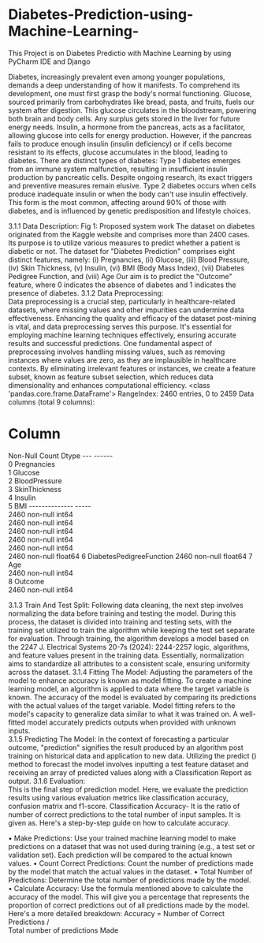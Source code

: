 # Diabetes-Prediction-using-Machine-Learning-
This Project is on Diabetes Predictio with Machine Learning by using PyCharm IDE and Django 

Diabetes, increasingly prevalent even among younger populations, demands a deep understanding of how it 
manifests. To comprehend its development, one must first grasp the body's normal functioning. Glucose, sourced 
primarily from carbohydrates like bread, pasta, and fruits, fuels our system after digestion. This glucose circulates 
in the bloodstream, powering both brain and body cells. Any surplus gets stored in the liver for future energy needs. 
Insulin, a hormone from the pancreas, acts as a facilitator, allowing glucose into cells for energy production. 
However, if the pancreas fails to produce enough insulin (insulin deficiency) or if cells become resistant to its 
effects, glucose accumulates in the blood, leading to diabetes. 
There are distinct types of diabetes: 
Type 1 diabetes emerges from an immune system malfunction, resulting in insufficient insulin production by 
pancreatic cells. Despite ongoing research, its exact triggers and preventive measures remain elusive. 
Type 2 diabetes occurs when cells produce inadequate insulin or when the body can't use insulin effectively. This 
form is the most common, affecting around 90% of those with diabetes, and is influenced by genetic predisposition 
and lifestyle choices. 

3.1.1 Data Description: 
Fig 1: Proposed system work 
The dataset on diabetes originated from the Kaggle website and comprises more than 2400 cases. Its purpose is to 
utilize various measures to predict whether a patient is diabetic or not. The dataset for "Diabetes Prediction" 
comprises eight distinct features, namely: (i) Pregnancies, (ii) Glucose, (iii) Blood Pressure, (iv) Skin Thickness, 
(v) Insulin, (vi) BMI (Body Mass Index), (vii) Diabetes Pedigree Function, and (viii) Age 
Our aim is to predict the "Outcome" feature, where 0 indicates the absence of diabetes and 1 indicates the presence 
of diabetes. 
3.1.2  Data Preprocessing:  
Data preprocessing is a crucial step, particularly in healthcare-related datasets, where missing values and other 
impurities can undermine data effectiveness. Enhancing the quality and efficacy of the dataset post-mining is vital, 
and data preprocessing serves this purpose. It's essential for employing machine learning techniques effectively, 
ensuring accurate results and successful predictions. One fundamental aspect of preprocessing involves handling 
missing values, such as removing instances where values are zero, as they are implausible in healthcare contexts. 
By eliminating irrelevant features or instances, we create a feature subset, known as feature subset selection, which 
reduces data dimensionality and enhances computational efficiency. 
<class 'pandas.core.frame.DataFrame'> 
RangeIndex: 2460 entries, 0 to 2459 
Data columns (total 9 columns): 
#   Column                    
Non-Null Count  Dtype   ---  ------                    
0   Pregnancies               
1   Glucose                   
2   BloodPressure             
3   SkinThickness             
4   Insulin                   
5   BMI                       --------------  -----   
2460 non-null   int64   
2460 non-null   int64   
2460 non-null   int64   
2460 non-null   int64   
2460 non-null   int64   
2460 non-null   float64 
6   DiabetesPedigreeFunction  2460 non-null   float64 
7   Age                       
2460 non-null   int64   
8   Outcome                   
2460 non-null   int64  

3.1.3  Train And Test Split: 
Following data cleaning, the next step involves normalizing the data before training and testing the model. During 
this process, the dataset is divided into training and testing sets, with the training set utilized to train the algorithm 
while keeping the test set separate for evaluation. Through training, the algorithm develops a model based on the 
2247 
J. Electrical Systems 20-7s (2024): 2244-2257 
logic, algorithms, and feature values present in the training data. Essentially, normalization aims to standardize all 
attributes to a consistent scale, ensuring uniformity across the dataset. 
3.1.4  Fitting The Model: 
Adjusting the parameters of the model to enhance accuracy is known as model fitting. To create a machine learning 
model, an algorithm is applied to data where the target variable is known. The accuracy of the model is evaluated 
by comparing its predictions with the actual values of the target variable. Model fitting refers to the model's capacity 
to generalize data similar to what it was trained on. A well-fitted model accurately predicts outputs when provided 
with unknown inputs.  
3.1.5  Predicting The Model: 
In the context of forecasting a particular outcome, "prediction" signifies the result produced by an algorithm post
training on historical data and application to new data. Utilizing the predict () method to forecast the model involves 
inputting a test feature dataset and receiving an array of predicted values along with a Classification Report as 
output. 
3.1.6  Evaluation:  
This is the final step of prediction model. Here, we evaluate the prediction results using various evaluation metrics 
like classification accuracy, confusion matrix and f1-score. Classification Accuracy- It is the ratio of number of 
correct predictions to the total number of input samples. It is given as. 
Here's a step-by-step guide on how to calculate accuracy. 

• Make Predictions: Use your trained machine learning model to make predictions on a dataset that was 
not used during training (e.g., a test set or validation set). Each prediction will be compared to the actual known 
values. 
• Count Correct Predictions: Count the number of predictions made by the model that match the actual 
values in the dataset. 
• Total Number of Predictions: Determine the total number of predictions made by the model. 
• Calculate Accuracy: Use the formula mentioned above to calculate the accuracy of the model. This will 
give you a percentage that represents the proportion of correct predictions out of all predictions made by the model. 
Here's a more detailed breakdown: 
Accuracy =   Number of Correct Predictions /  
Total number of predictions Made
